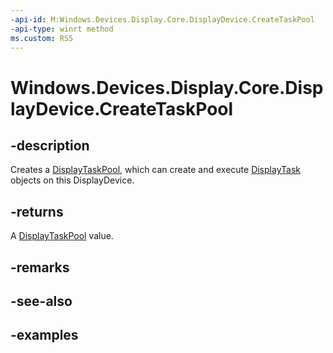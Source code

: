```yaml
---
-api-id: M:Windows.Devices.Display.Core.DisplayDevice.CreateTaskPool
-api-type: winrt method
ms.custom: RS5
---
```


<!-- Method syntax.
public DisplayTaskPool DisplayDevice.CreateTaskPool()
-->

# Windows.Devices.Display.Core.DisplayDevice.CreateTaskPool

## -description
Creates a [DisplayTaskPool](displaytaskpool.md), which can create and execute [DisplayTask](displaytask.md) objects on this DisplayDevice.

## -returns
A [DisplayTaskPool](displaytaskpool.md) value.

## -remarks

## -see-also

## -examples
